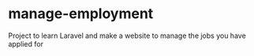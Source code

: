 # manage-employment
Project to learn Laravel and make a website to manage the jobs you have applied for
